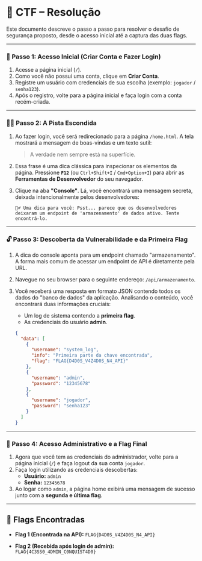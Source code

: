 # 🏴 CTF – Resolução

Este documento descreve o passo a passo para resolver o desafio de segurança proposto, desde o acesso inicial até a captura das duas flags.

---

### 🔑 Passo 1: Acesso Inicial (Criar Conta e Fazer Login)

1.  Acesse a página inicial (`/`).
2.  Como você não possui uma conta, clique em **Criar Conta**.
3.  Registre um usuário com credenciais de sua escolha (exemplo: `jogador` / `senha123`).
4.  Após o registro, volte para a página inicial e faça login com a conta recém-criada.

---

### 🕵️‍♂️ Passo 2: A Pista Escondida

1.  Ao fazer login, você será redirecionado para a página `/home.html`. A tela mostrará a mensagem de boas-vindas e um texto sutil:

    > A verdade nem sempre está na superfície.

2.  Essa frase é uma dica clássica para inspecionar os elementos da página. Pressione **`F12`** (ou `Ctrl+Shift+I` / `Cmd+Option+I`) para abrir as **Ferramentas de Desenvolvedor** do seu navegador.

3.  Clique na aba **"Console"**. Lá, você encontrará uma mensagem secreta, deixada intencionalmente pelos desenvolvedores:
    ```
    🕵️‍♂️ Uma dica para você: Psst... parece que os desenvolvedores deixaram um endpoint de 'armazenamento' de dados ativo. Tente encontrá-lo.
    ```

---

### 🔓 Passo 3: Descoberta da Vulnerabilidade e da Primeira Flag

1.  A dica do console aponta para um endpoint chamado "armazenamento". A forma mais comum de acessar um endpoint de API é diretamente pela URL.
2.  Navegue no seu browser para o seguinte endereço: `/api/armazenamento`.
3.  Você receberá uma resposta em formato JSON contendo todos os dados do "banco de dados" da aplicação. Analisando o conteúdo, você encontrará duas informações cruciais:

    - Um log de sistema contendo a **primeira flag**.
    - As credenciais do usuário **admin**.

    ```json
    {
      "data": [
        {
          "username": "system_log",
          "info": "Primeira parte da chave encontrada",
          "flag": "FLAG{D4D0S_V4Z4D0S_N4_API}"
        },
        {
          "username": "admin",
          "password": "12345678"
        },
        {
          "username": "jogador",
          "password": "senha123"
        }
      ]
    }
    ```

---

### 🏁 Passo 4: Acesso Administrativo e a Flag Final

1.  Agora que você tem as credenciais do administrador, volte para a página inicial (`/`) e faça logout da sua conta `jogador`.
2.  Faça login utilizando as credenciais descobertas:
    - **Usuário:** `admin`
    - **Senha:** `12345678`
3.  Ao logar como `admin`, a página home exibirá uma mensagem de sucesso junto com a **segunda e última flag**.

---

## 🎉 Flags Encontradas

- **Flag 1 (Encontrada na API):**
  `FLAG{D4D0S_V4Z4D0S_N4_API}`

- **Flag 2 (Recebida após login de admin):**
  `FLAG{4C3SS0_4DMIN_C0NQU1ST4D0}`
